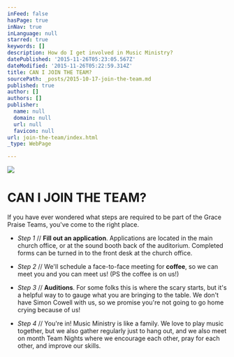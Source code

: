 ```yaml
---
inFeed: false
hasPage: true
inNav: true
inLanguage: null
starred: true
keywords: []
description: How do I get involved in Music Ministry?
datePublished: '2015-11-26T05:23:05.567Z'
dateModified: '2015-11-26T05:22:59.314Z'
title: CAN I JOIN THE TEAM?
sourcePath: _posts/2015-10-17-join-the-team.md
published: true
author: []
authors: []
publisher:
  name: null
  domain: null
  url: null
  favicon: null
url: join-the-team/index.html
_type: WebPage

---
```

![](https://the-grid-user-content.s3-us-west-2.amazonaws.com/39f78a67-73b8-4fef-86b5-bbd7fc34ee17.jpg)

# 

# CAN I JOIN THE TEAM?

If you have ever wondered what steps are required to be part of the Grace Praise Teams, you've come to the right place. 

* _Step 1_ // **Fill out an application**.  Applications are located in the main church office, or at the sound booth back of the auditorium. Completed forms can be turned in to the front desk at the church office.  
* _Step 2_ // We'll schedule a face-to-face meeting for **coffee**, so we can meet you and you can meet us!  (PS the coffee is on us!)

* _Step 3_ // **Auditions**. For some folks this is where the scary starts, but it's a helpful way to to gauge what you are bringing to the table.  We don't have Simon Cowell with us, so we promise you're not going to go home crying because of us!  
* _Step 4_ // You're in! Music Ministry is like a family.  We love to play music together, but we also gather regularly just to hang out, and we also meet on month Team Nights where we encourage each other, pray for each other, and improve our skills.